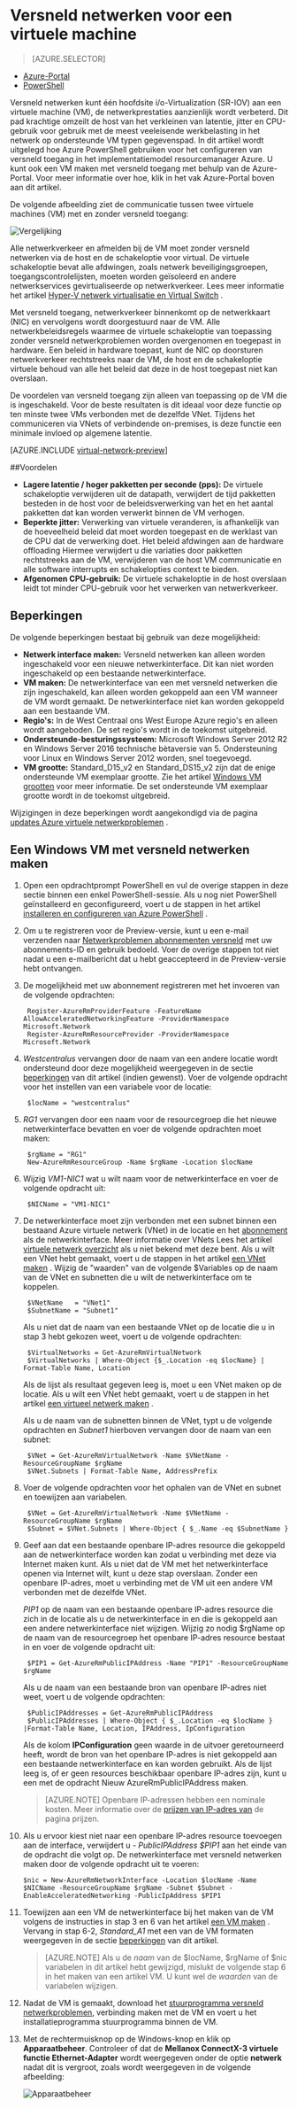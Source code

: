 <properties 
   pageTitle="Versneld toegang voor een virtuele machine - PowerShell | Microsoft Azure"
   description="Informatie over het configureren van versneld toegang voor een Azure virtuele machines via PowerShell."
   services="virtual-network"
   documentationCenter="na"
   authors="jimdial"
   manager="carmonm"
   editor=""
   tags="azure-resource-manager"
/>
<tags 
   ms.service="virtual-network"
   ms.devlang="na"
   ms.topic="article"
   ms.tgt_pltfrm="na"
   ms.workload="infrastructure-services"
   ms.date="09/23/2016"
   ms.author="jdial" />

# <a name="accelerated-networking-for-a-virtual-machine"></a>Versneld netwerken voor een virtuele machine

> [AZURE.SELECTOR]
- [Azure-Portal](virtual-network-accelerated-networking-portal.md)
- [PowerShell](virtual-network-accelerated-networking-powershell.md)

Versneld netwerken kunt één hoofdsite i/o-Virtualization (SR-IOV) aan een virtuele machine (VM), de netwerkprestaties aanzienlijk wordt verbeterd. Dit pad krachtige omzeilt de host van het verkleinen van latentie, jitter en CPU-gebruik voor gebruik met de meest veeleisende werkbelasting in het netwerk op ondersteunde VM typen gegevenspad. In dit artikel wordt uitgelegd hoe Azure PowerShell gebruiken voor het configureren van versneld toegang in het implementatiemodel resourcemanager Azure. U kunt ook een VM maken met versneld toegang met behulp van de Azure-Portal. Voor meer informatie over hoe, klik in het vak Azure-Portal boven aan dit artikel.

De volgende afbeelding ziet de communicatie tussen twee virtuele machines (VM) met en zonder versneld toegang:

![Vergelijking](./media/virtual-network-accelerated-networking-powershell/image1.png)

Alle netwerkverkeer en afmelden bij de VM moet zonder versneld netwerken via de host en de schakeloptie voor virtual. De virtuele schakeloptie bevat alle afdwingen, zoals netwerk beveiligingsgroepen, toegangscontrolelijsten, moeten worden geïsoleerd en andere netwerkservices gevirtualiseerde op netwerkverkeer. Lees meer informatie het artikel [Hyper-V netwerk virtualisatie en Virtual Switch](https://technet.microsoft.com/library/jj945275.aspx) .

Met versneld toegang, netwerkverkeer binnenkomt op de netwerkkaart (NIC) en vervolgens wordt doorgestuurd naar de VM. Alle netwerkbeleidsregels waarmee de virtuele schakeloptie van toepassing zonder versneld netwerkproblemen worden overgenomen en toegepast in hardware. Een beleid in hardware toepast, kunt de NIC op doorsturen netwerkverkeer rechtstreeks naar de VM, de host en de schakeloptie virtuele behoud van alle het beleid dat deze in de host toegepast niet kan overslaan.

De voordelen van versneld toegang zijn alleen van toepassing op de VM die is ingeschakeld. Voor de beste resultaten is dit ideaal voor deze functie op ten minste twee VMs verbonden met de dezelfde VNet.  Tijdens het communiceren via VNets of verbindende on-premises, is deze functie een minimale invloed op algemene latentie.

[AZURE.INCLUDE [virtual-network-preview](../../includes/virtual-network-preview.md)]

##<a name="benefits"></a>Voordelen

- **Lagere latentie / hoger pakketten per seconde (pps):** De virtuele schakeloptie verwijderen uit de datapath, verwijdert de tijd pakketten besteden in de host voor de beleidsverwerking van het en het aantal pakketten dat kan worden verwerkt binnen de VM verhogen.
- **Beperkte jitter:** Verwerking van virtuele veranderen, is afhankelijk van de hoeveelheid beleid dat moet worden toegepast en de werklast van de CPU dat de verwerking doet. Het beleid afdwingen aan de hardware offloading Hiermee verwijdert u die variaties door pakketten rechtstreeks aan de VM, verwijderen van de host VM communicatie en alle software interrupts en schakelopties context te bieden.
- **Afgenomen CPU-gebruik:** De virtuele schakeloptie in de host overslaan leidt tot minder CPU-gebruik voor het verwerken van netwerkverkeer.

## <a name="limitations"></a>Beperkingen

De volgende beperkingen bestaat bij gebruik van deze mogelijkheid:
 
- **Netwerk interface maken:** Versneld netwerken kan alleen worden ingeschakeld voor een nieuwe netwerkinterface.  Dit kan niet worden ingeschakeld op een bestaande netwerkinterface.
- **VM maken:** De netwerkinterface van een met versneld netwerken die zijn ingeschakeld, kan alleen worden gekoppeld aan een VM wanneer de VM wordt gemaakt. De netwerkinterface niet kan worden gekoppeld aan een bestaande VM.
- **Regio's:** In de West Centraal ons West Europe Azure regio's en alleen wordt aangeboden. De set regio's wordt in de toekomst uitgebreid.
- **Ondersteunde-besturingssysteem:** Microsoft Windows Server 2012 R2 en Windows Server 2016 technische bètaversie van 5. Ondersteuning voor Linux en Windows Server 2012 worden, snel toegevoegd.
- **VM grootte:** Standard_D15_v2 en Standard_DS15_v2 zijn dat de enige ondersteunde VM exemplaar grootte. Zie het artikel [Windows VM grootten](../virtual-machines/virtual-machines-windows-sizes.md) voor meer informatie. De set ondersteunde VM exemplaar grootte wordt in de toekomst uitgebreid.

Wijzigingen in deze beperkingen wordt aangekondigd via de pagina [updates Azure virtuele netwerkproblemen](https://azure.microsoft.com/updates/accelerated-networking-in-preview) .

## <a name="create-a-windows-vm-with-accelerated-networking"></a>Een Windows VM met versneld netwerken maken

1. Open een opdrachtprompt PowerShell en vul de overige stappen in deze sectie binnen een enkel PowerShell-sessie. Als u nog niet PowerShell geïnstalleerd en geconfigureerd, voert u de stappen in het artikel [installeren en configureren van Azure PowerShell](../powershell-install-configure.md) .
2. Om u te registreren voor de Preview-versie, kunt u een e-mail verzenden naar [Netwerkproblemen abonnementen versneld](mailto:axnpreview@microsoft.com?subject=Request%20to%20enable%20subscription%20%3csubscription%20id%3e) met uw abonnements-ID en gebruik bedoeld. Voer de overige stappen tot niet nadat u een e-mailbericht dat u hebt geaccepteerd in de Preview-versie hebt ontvangen.
3. De mogelijkheid met uw abonnement registreren met het invoeren van de volgende opdrachten:

        Register-AzureRmProviderFeature -FeatureName AllowAcceleratedNetworkingFeature -ProviderNamespace Microsoft.Network
        Register-AzureRmResourceProvider -ProviderNamespace Microsoft.Network

4. *Westcentralus* vervangen door de naam van een andere locatie wordt ondersteund door deze mogelijkheid weergegeven in de sectie [beperkingen](#limitations) van dit artikel (indien gewenst). Voer de volgende opdracht voor het instellen van een variabele voor de locatie:

        $locName = "westcentralus"

5. *RG1* vervangen door een naam voor de resourcegroep die het nieuwe netwerkinterface bevatten en voer de volgende opdrachten moet maken:

        $rgName = "RG1"
        New-AzureRmResourceGroup -Name $rgName -Location $locName

6. Wijzig *VM1-NIC1* wat u wilt naam voor de netwerkinterface en voer de volgende opdracht uit:

        $NICName = "VM1-NIC1"

7. De netwerkinterface moet zijn verbonden met een subnet binnen een bestaand Azure virtuele netwerk (VNet) in de locatie en het [abonnement](../azure-glossary-cloud-terminology.md#subscription) als de netwerkinterface. Meer informatie over VNets Lees het artikel [virtuele netwerk overzicht](virtual-networks-overview.md) als u niet bekend met deze bent. Als u wilt een VNet hebt gemaakt, voert u de stappen in het artikel [een VNet maken](virtual-networks-create-vnet-arm-ps.md) . Wijzig de "waarden" van de volgende $Variables op de naam van de VNet en subnetten die u wilt de netwerkinterface om te koppelen.

        $VNetName   = "VNet1"
        $SubnetName = "Subnet1"

    Als u niet dat de naam van een bestaande VNet op de locatie die u in stap 3 hebt gekozen weet, voert u de volgende opdrachten:
        
        $VirtualNetworks = Get-AzureRmVirtualNetwork
        $VirtualNetworks | Where-Object {$_.Location -eq $locName} | Format-Table Name, Location
        
    Als de lijst als resultaat gegeven leeg is, moet u een VNet maken op de locatie. Als u wilt een VNet hebt gemaakt, voert u de stappen in het artikel [een virtueel netwerk maken](virtual-networks-create-vnet-arm-ps.md) .

    Als u de naam van de subnetten binnen de VNet, typt u de volgende opdrachten en *Subnet1* hierboven vervangen door de naam van een subnet:
        
        $VNet = Get-AzureRmVirtualNetwork -Name $VNetName -ResourceGroupName $rgName
        $VNet.Subnets | Format-Table Name, AddressPrefix

8. Voer de volgende opdrachten voor het ophalen van de VNet en subnet en toewijzen aan variabelen.

        $VNet = Get-AzureRmVirtualNetwork -Name $VNetName -ResourceGroupName $rgName
        $Subnet = $VNet.Subnets | Where-Object { $_.Name -eq $SubnetName }

9. Geef aan dat een bestaande openbare IP-adres resource die gekoppeld aan de netwerkinterface worden kan zodat u verbinding met deze via Internet maken kunt. Als u niet dat de VM met het netwerkinterface openen via Internet wilt, kunt u deze stap overslaan. Zonder een openbare IP-adres, moet u verbinding met de VM uit een andere VM verbonden met de dezelfde VNet. 

    *PIP1* op de naam van een bestaande openbare IP-adres resource die zich in de locatie als u de netwerkinterface in en die is gekoppeld aan een andere netwerkinterface niet wijzigen. Wijzig zo nodig $rgName op de naam van de resourcegroep het openbare IP-adres resource bestaat in en voer de volgende opdracht uit:

        $PIP1 = Get-AzureRmPublicIPAddress -Name "PIP1" -ResourceGroupName $rgName

    Als u de naam van een bestaande bron van openbare IP-adres niet weet, voert u de volgende opdrachten:

        $PublicIPAddresses = Get-AzureRmPublicIPAddress
        $PublicIPAddresses | Where-Object { $_.Location -eq $locName } |Format-Table Name, Location, IPAddress, IpConfiguration

    Als de kolom **IPConfiguration** geen waarde in de uitvoer geretourneerd heeft, wordt de bron van het openbare IP-adres is niet gekoppeld aan een bestaande netwerkinterface en kan worden gebruikt. Als de lijst leeg is, of er geen resources beschikbaar openbare IP-adres zijn, kunt u een met de opdracht Nieuw AzureRmPublicIPAddress maken.

    >[AZURE.NOTE] Openbare IP-adressen hebben een nominale kosten. Meer informatie over de [prijzen van IP-adres van](https://azure.microsoft.com/pricing/details/ip-addresses) de pagina prijzen.
10. Als u ervoor kiest niet naar een openbare IP-adres resource toevoegen aan de interface, verwijdert u *- PublicIPAddress $PIP1* aan het einde van de opdracht die volgt op. De netwerkinterface met versneld netwerken maken door de volgende opdracht uit te voeren:

        $nic = New-AzureRmNetworkInterface -Location $locName -Name $NICName -ResourceGroupName $rgName -Subnet $Subnet -EnableAcceleratedNetworking -PublicIpAddress $PIP1 

11. Toewijzen aan een VM de netwerkinterface bij het maken van de VM volgens de instructies in stap 3 en 6 van het artikel [een VM maken](../virtual-machines/virtual-machines-windows-ps-create.md) . Vervang in stap 6-2, *Standard_A1* met een van de VM formaten weergegeven in de sectie [beperkingen](#limitations) van dit artikel.

    >[AZURE.NOTE] Als u de *naam* van de $locName, $rgName of $nic variabelen in dit artikel hebt gewijzigd, mislukt de volgende stap 6 in het maken van een artikel VM. U kunt wel de *waarden* van de variabelen wijzigen.

12. Nadat de VM is gemaakt, download het [stuurprogramma versneld netwerkproblemen](https://gallery.technet.microsoft.com/Azure-Accelerated-471b5d84), verbinding maken met de VM en voert u het installatieprogramma stuurprogramma binnen de VM.

13. Met de rechtermuisknop op de Windows-knop en klik op **Apparaatbeheer**. Controleer of dat de **Mellanox ConnectX-3 virtuele functie Ethernet-Adapter** wordt weergegeven onder de optie **netwerk** nadat dit is vergroot, zoals wordt weergegeven in de volgende afbeelding:

    ![Apparaatbeheer](./media/virtual-network-accelerated-networking-powershell/image2.png)